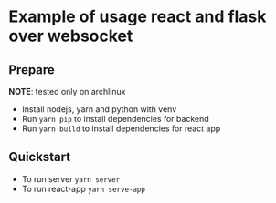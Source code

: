 # Example of usage react and flask over websocket

## Prepare

__NOTE__: tested only on archlinux

- Install nodejs, yarn and python with venv
- Run `yarn pip` to install dependencies for backend
- Run `yarn build` to install dependencies for react app

## Quickstart

- To run server `yarn server`
- To run react-app `yarn serve-app`

